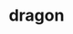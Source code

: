 ---
layout: animals&nature
title: dragon
emoji: dragon
permalink: 🐉.html
image: assets/img/3moji/dragon.png
---